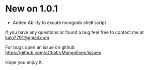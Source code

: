 
New on 1.0.1
============

* Added Ability to excute mongodb shell script


If you have any questions or found a bug feel free to contact me at kalo7791@gmail.com

For bugs open an issue on github https://github.com/aChatir/MongoExec/issues

Hope you enjoy it.
